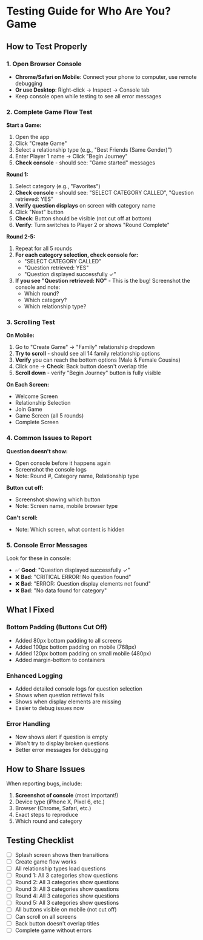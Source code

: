# Testing Guide for Who Are You? Game

## How to Test Properly

### 1. Open Browser Console
- **Chrome/Safari on Mobile**: Connect your phone to computer, use remote debugging
- **Or use Desktop**: Right-click → Inspect → Console tab
- Keep console open while testing to see all error messages

### 2. Complete Game Flow Test

**Start a Game:**
1. Open the app
2. Click "Create Game"
3. Select a relationship type (e.g., "Best Friends (Same Gender)")
4. Enter Player 1 name → Click "Begin Journey"
5. **Check console** - should see: "Game started" messages

**Round 1:**
1. Select category (e.g., "Favorites")
2. **Check console** - should see: "SELECT CATEGORY CALLED", "Question retrieved: YES"
3. **Verify question displays** on screen with category name
4. Click "Next" button
5. **Check**: Button should be visible (not cut off at bottom)
6. **Verify**: Turn switches to Player 2 or shows "Round Complete"

**Round 2-5:**
1. Repeat for all 5 rounds
2. **For each category selection, check console for:**
   - "SELECT CATEGORY CALLED"
   - "Question retrieved: YES"
   - "Question displayed successfully ✓"
3. **If you see "Question retrieved: NO"** - This is the bug! Screenshot the console and note:
   - Which round?
   - Which category?
   - Which relationship type?

### 3. Scrolling Test

**On Mobile:**
1. Go to "Create Game" → "Family" relationship dropdown
2. **Try to scroll** - should see all 14 family relationship options
3. **Verify** you can reach the bottom options (Male & Female Cousins)
4. Click one → **Check**: Back button doesn't overlap title
5. **Scroll down** - verify "Begin Journey" button is fully visible

**On Each Screen:**
- Welcome Screen
- Relationship Selection
- Join Game
- Game Screen (all 5 rounds)
- Complete Screen

### 4. Common Issues to Report

**Question doesn't show:**
- Open console before it happens again
- Screenshot the console logs
- Note: Round #, Category name, Relationship type

**Button cut off:**
- Screenshot showing which button
- Note: Screen name, mobile browser type

**Can't scroll:**
- Note: Which screen, what content is hidden

### 5. Console Error Messages

Look for these in console:
- ✅ **Good**: "Question displayed successfully ✓"
- ❌ **Bad**: "CRITICAL ERROR: No question found"
- ❌ **Bad**: "ERROR: Question display elements not found"
- ❌ **Bad**: "No data found for category"

## What I Fixed

### Bottom Padding (Buttons Cut Off)
- Added 80px bottom padding to all screens
- Added 100px bottom padding on mobile (768px)
- Added 120px bottom padding on small mobile (480px)
- Added margin-bottom to containers

### Enhanced Logging
- Added detailed console logs for question selection
- Shows when question retrieval fails
- Shows when display elements are missing
- Easier to debug issues now

### Error Handling
- Now shows alert if question is empty
- Won't try to display broken questions
- Better error messages for debugging

## How to Share Issues

When reporting bugs, include:
1. **Screenshot of console** (most important!)
2. Device type (iPhone X, Pixel 6, etc.)
3. Browser (Chrome, Safari, etc.)
4. Exact steps to reproduce
5. Which round and category

## Testing Checklist

- [ ] Splash screen shows then transitions
- [ ] Create game flow works
- [ ] All relationship types load questions
- [ ] Round 1: All 3 categories show questions
- [ ] Round 2: All 3 categories show questions
- [ ] Round 3: All 3 categories show questions
- [ ] Round 4: All 3 categories show questions
- [ ] Round 5: All 3 categories show questions
- [ ] All buttons visible on mobile (not cut off)
- [ ] Can scroll on all screens
- [ ] Back button doesn't overlap titles
- [ ] Complete game without errors
